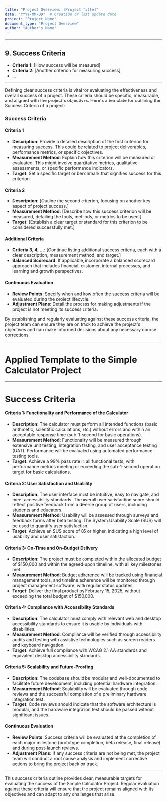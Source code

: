 ```yaml
---
title: "Project Overview: [Project Title]"
date: "YYYY-MM-DD"  # Creation or last update date
project: "Project Name"
document_type: "Project Overview"
author: "Author's Name"
---
```

---
## 9. Success Criteria

- **Criteria 1**: [How success will be measured]
- **Criteria 2**: [Another criterion for measuring success]
- ...

---
Defining clear success criteria is vital for evaluating the effectiveness and overall success of a project. These criteria should be specific, measurable, and aligned with the project's objectives. Here's a template for outlining the Success Criteria of a project:

### Success Criteria

#### Criteria 1
- **Description**: Provide a detailed description of the first criterion for measuring success. This could be related to project deliverables, performance metrics, or specific objectives.
- **Measurement Method**: Explain how this criterion will be measured or evaluated. This might involve quantitative metrics, qualitative assessments, or specific performance indicators.
- **Target**: Set a specific target or benchmark that signifies success for this criterion.

#### Criteria 2
- **Description**: [Outline the second criterion, focusing on another key aspect of project success.]
- **Measurement Method**: [Describe how this success criterion will be measured, detailing the tools, methods, or metrics to be used.]
- **Target**: [Establish a clear target or standard for this criterion to be considered successfully met.]

#### Additional Criteria
- **Criteria 3, 4, ...**: [Continue listing additional success criteria, each with a clear description, measurement method, and target.]
- **Balanced Scorecard**: If applicable, incorporate a balanced scorecard approach that includes financial, customer, internal processes, and learning and growth perspectives.

#### Continuous Evaluation
- **Review Points**: Specify when and how often the success criteria will be evaluated during the project lifecycle.
- **Adjustment Plans**: Detail the process for making adjustments if the project is not meeting its success criteria.

By establishing and regularly evaluating against these success criteria, the project team can ensure they are on track to achieve the project's objectives and can make informed decisions about any necessary course corrections.

---
# Applied Template to the Simple Calculator Project 

---
# Success Criteria

#### Criteria 1: **Functionality and Performance of the Calculator**
- **Description**: The calculator must perform all intended functions (basic arithmetic, scientific calculations, etc.) without errors and within an acceptable response time (sub-1-second for basic operations).
- **Measurement Method**: Functionality will be measured through extensive unit testing, integration testing, and user acceptance testing (UAT). Performance will be evaluated using automated performance testing tools.
- **Target**: Achieve a 99% pass rate in all functional tests, with performance metrics meeting or exceeding the sub-1-second operation target for basic calculations.

#### Criteria 2: **User Satisfaction and Usability**
- **Description**: The user interface must be intuitive, easy to navigate, and meet accessibility standards. The overall user satisfaction score should reflect positive feedback from a diverse group of users, including students and educators.
- **Measurement Method**: Usability will be assessed through surveys and feedback forms after beta testing. The System Usability Scale (SUS) will be used to quantify user satisfaction.
- **Target**: Achieve an SUS score of 85 or higher, indicating a high level of usability and user satisfaction.

#### Criteria 3: **On-Time and On-Budget Delivery**
- **Description**: The project must be completed within the allocated budget of $150,000 and within the agreed-upon timeline, with all key milestones met.
- **Measurement Method**: Budget adherence will be tracked using financial management tools, and timeline adherence will be monitored through project management software, with regular status updates.
- **Target**: Deliver the final product by February 15, 2025, without exceeding the total budget of $150,000.

#### Criteria 4: **Compliance with Accessibility Standards**
- **Description**: The calculator must comply with relevant web and desktop accessibility standards to ensure it is usable by individuals with disabilities.
- **Measurement Method**: Compliance will be verified through accessibility audits and testing with assistive technologies such as screen readers and keyboard navigation.
- **Target**: Achieve full compliance with WCAG 2.1 AA standards and equivalent desktop accessibility standards.

#### Criteria 5: **Scalability and Future-Proofing**
- **Description**: The codebase should be modular and well-documented to facilitate future development, including potential hardware integration.
- **Measurement Method**: Scalability will be evaluated through code reviews and the successful completion of a preliminary hardware integration test.
- **Target**: Code reviews should indicate that the software architecture is modular, and the hardware integration test should be passed without significant issues.

#### Continuous Evaluation
- **Review Points**: Success criteria will be evaluated at the completion of each major milestone (prototype completion, beta release, final release) and during post-launch reviews.
- **Adjustment Plans**: If any success criteria are not being met, the project team will conduct a root cause analysis and implement corrective actions to bring the project back on track.

---

This success criteria outline provides clear, measurable targets for evaluating the success of the Simple Calculator Project. Regular evaluation against these criteria will ensure that the project remains aligned with its objectives and can adapt to any challenges that arise.